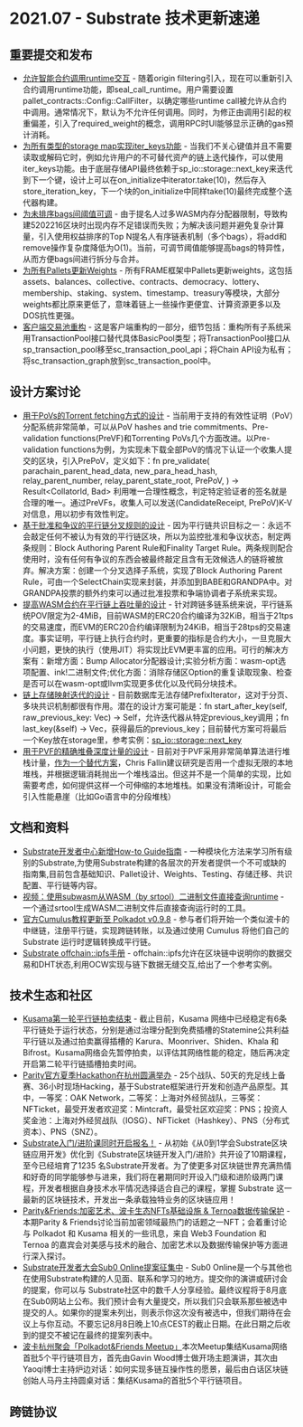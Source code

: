 # 2021.07 - Substrate 技术更新速递

## 重要提交和发布

* [允许智能合约调用runtime交互](https://github.com/paritytech/substrate/pull/9276) - 随着origin filtering引入，现在可以重新引入合约调用runtime功能，即seal_call_runtime。用户需要设置pallet_contracts::Config::CallFilter，以确定哪些runtime call被允许从合约中调用。通常情况下，默认为不允许任何调用。同时，为修正由调用引起的权重偏差，引入了required_weight的概念，调用RPC时UI能够显示正确的gas预计消耗。
* [为所有类型的storage map实现iter_keys功能](https://github.com/paritytech/substrate/pull/9238) - 当我们不关心键值并且不需要读取或解码它时，例如允许用户的不可替代资产的链上迭代操作，可以使用iter_keys功能。由于底层存储API最终依赖于sp_io::storage::next_key来迭代到下一个键，设计上可以在on_initialize中iterator.take(10)，然后存入store_iteration_key，下一个块的on_initialize中同样take(10)最终完成整个迭代器构建。
* [为未排序bags间阈值可调](https://github.com/paritytech/substrate/pull/9230) - 由于提名人过多WASM内存分配器限制，导致构建5202216区块时出现内存不足错误而失败；为解决该问题并避免复杂计算量，引入使用权益排序的Top N提名人有序链表机制（多个bags），将add和remove操作复杂度降低为O(1)。当前，可调节阈值能够提高bags的特异性，从而方便bags间进行拆分与合并。
* [为所有Pallets更新Weights](https://github.com/paritytech/substrate/pull/9148) - 所有FRAME框架中Pallets更新weights，这包括assets、balances、collective、contracts、democracy、lottery、membership、staking、system、timestamp、treasury等模块，大部分weights都比原来更低了，意味着链上一些操作更便宜、计算资源更多以及DOS抗性更强。
* [客户端交易池重构](https://github.com/paritytech/substrate/pull/9228) - 这是客户端重构的一部分，细节包括：重构所有子系统采用TransactionPool接口替代具体BasicPool类型；将TransactionPool接口从sp_transaction_pool移至sc_transaction_pool_api；将Chain API设为私有；将sc_transaction_graph放到sc_transaction_pool中。

## 设计方案讨论

* [用于PoVs的Torrent fetching方式的设计](https://github.com/paritytech/polkadot/issues/3307) - 当前用于支持的有效性证明（PoV）分配系统非常简单，可以从PoV hashes and trie commitments、Pre-validation functions(PreVF)和Torrenting PoVs几个方面改进。以Pre-validation functions为例，为实现未下载全部PoV的情况下认证一个收集人提交的区块，引入PrePoV，定义如下：fn pre_validate(
    parachain_parent_head_data,
    new_para_head_hash,
    relay_parent_number,
    relay_parent_state_root,
    PrePoV,
) -> Result<CollatorId, Bad>
利用唯一合理性概念，判定特定验证者的签名就是合理的唯一。通过PreVFs，收集人可以发送(CandidateReceipt, PrePoV)K-V对信息，用以初步有效性判定。
* [基于批准和争议的平行链分叉规则的设计](https://github.com/paritytech/polkadot/issues/3235) - 因为平行链共识目标之一：永远不会敲定任何不被认为有效的平行链区块，所以为监控批准和争议状态，制定两条规则：Block Authoring Parent Rule和Finality Target Rule。两条规则配合使用时，没有任何有争议的东西会被最终敲定且含有无效候选人的链将被放弃。解决方案：创建一个分叉选择子系统，实现了Block Authoring Parent Rule，可由一个SelectChain实现来封装，并添加到BABE和GRANDPA中。对GRANDPA投票的额外约束可以通过批准投票和争端协调者子系统来实现。
* [提高WASM合约在平行链上吞吐量的设计](https://github.com/paritytech/polkadot/issues/3235) - 针对跨链多链系统来说，平行链系统POV限定为2-4MiB，目前WASM的ERC20合约编译为32KiB，相当于21tps的交易速度，而EVM的ERC20合约编译限制为24KiB，相当于28tps的交易速度。事实证明，平行链上执行合约时，更重要的指标是合约大小，一旦克服大小问题，更快的执行（使用JIT）将实现比EVM更丰富的应用。可行的解决方案有：新增方面：Bump Allocator分配器设计;实验分析方面：wasm-opt选项配置、ink!二进制文件;优化方面：消除存储区Option的重复读取现象、检查是否可以在wasm-opt或llvm实现更多优化以及代码分块技术。
* [链上存储映射迭代的设计](https://github.com/paritytech/substrate/issues/9213) - 目前数据库无法存储PrefixIterator，这对于分页、多块共识机制都很有作用。潜在的设计方案可能是：fn start_after_key(self, raw_previous_key: Vec<u8>) -> Self，允许迭代器从特定previous_key调用；fn last_key(&self) -> Vec<u8>，获得最后的previous_key；目前替代方案可将最后一个Key放在storage里，参考实例：[sp_io::storage::next_key](https://github.com/paritytech/substrate/pull/8197/files#diff-847a61d013ce4aedef41be8e70a2b09d96eb3ac5d5ce3d3da45e03915ab1fa90R908)
* [用于PVF的精确堆叠深度计量的设计](https://github.com/paritytech/substrate/issues/9298) - 目前对于PVF采用非常简单算法进行堆栈计量，[作为一个替代方案](https://bytecodealliance.zulipchat.com/#narrow/stream/217126-wasmtime/topic/deterministic.20stack.20usage)，Chris Fallin建议研究是否用一个虚拟无限的本地堆栈，并根据逻辑消耗抛出一个堆栈溢出。但这并不是一个简单的实现，比如需要考虑，如何提供这样一个可伸缩的本地堆栈。如果没有清晰设计，可能会引入性能悬崖（比如Go语言中的分段堆栈）

## 文档和资料

* [Substrate开发者中心新增How-to Guide指南](https://substrate.dev/substrate-how-to-guides/docs/basics/basic-pallet-integration) - 一种模块化方法来学习所有级别的Substrate,为使用Substrate构建的各层次的开发者提供一个不可或缺的指南集,目前包含基础知识、Pallet设计、Weights、Testing、存储迁移、共识配置、平行链等内容。
* [视频：使用subwasm从WASM（by srtool）二进制文件直接查询runtime](https://twitter.com/substrate_io/status/1414941452388425738) - 一个通过srtool生成WASM二进制文件后直接查询运行时的工具。
* [官方Cumulus教程更新至 Polkadot v0.9.8](https://github.com/substrate-developer-hub/cumulus-workshop) - 参与者们将开始一个类似波卡的中继链，注册平行链，实现跨链转账，以及通过使用 Cumulus 将他们自己的 Substrate 运行时逻辑转换成平行链。
* [Substrate offchain::ipfs手册](https://rs-ipfs.github.io/offchain-ipfs-manual) - offchain::ipfs允许在区块链中说明你的数据交易和DHT状态,利用OCW实现与链下数据无缝交互,给出了一个参考实例。

## 技术生态和社区

* [Kusama第一轮平行链拍卖结束](https://www.chainnews.com/articles/436223908193.htm) - 截止目前，Kusama 网络中已经稳定有6条平行链处于运行状态，分别是通过治理分配到免费插槽的Statemine公共利益平行链以及通过拍卖赢得插槽的 Karura、Moonriver、Shiden、Khala 和 Bifrost。Kusama网络会先暂停拍卖，以评估其网络性能的稳定，随后再决定开启第二轮平行链插槽拍卖时间。
* [Parity官方夏季Hackathon在杭州圆满举办](https://www.chainnews.com/articles/493023811358.htm) - 25个战队、50天的充足线上备赛、36小时现场Hacking，基于Substrate框架进行开发和创造产品原型。其中，一等奖：OAK Network，二等奖：上海对外经贸战队，三等奖：NFTicket，最受开发者欢迎奖：Mintcraft，最受社区欢迎奖：PNS；投资人奖金池：上海对外经贸战队（IOSG）、NFTicket（Hashkey）、PNS（分布式资本）、PNS（SNZ）。
* [Substrate入门/进阶课同时开启报名！](https://www.chainnews.com/articles/367072899273.htm) - 从初始《从0到1学会Substrate区块链应用开发》优化到《Substrate区块链开发入门/进阶》共开设了10期课程，至今已经培育了1235 名Substrate开发者。为了使更多对区块链世界充满热情和好奇的同学能够参与进来，我们将在暑期同时开设入门级和进阶级两门课程，开发者根据自身技术水平情况选择适合自己的课程，掌握 Substrate 这一最新的区块链技术，开发出一条承载独特业务的区块链应用！
* [Parity&Friends:加密艺术、波卡生态NFTs基础设施 & Ternoa数据传输保护](https://www.chainnews.com/articles/767716788836.htm) - 本期Parity & Friends讨论当前加密领域最热门的话题之一NFT；会着重讨论与 Polkadot 和 Kusama 相关的一些讯息，来自 Web3 Foundation 和 Ternoa 的嘉宾会对美感与技术的融合、加密艺术以及数据传输保护等方面进行深入探讨。
* [Substrate开发者大会Sub0 Online提案征集中](https://www.chainnews.com/articles/289459031524.htm) - Sub0 Online是一个与其他也在使用Substrate构建的人见面、联系和学习的地方。提交你的演讲或研讨会的提案，你可以与 Substrate社区中的数千人分享经验。最终议程将于8月底在Sub0网站上公布。我们预计会有大量提交，所以我们只会联系那些被选中提交的人。如果你的提案未列出，则表示你这次没有被选中，但我们期待在会议上与你互动。不要忘记8月8日晚上10点CEST的截止日期。在此日期之后收到的提交不被记在最终的提案列表中。
* [波卡杭州聚会「Polkadot&Friends Meetup」](https://www.parity.io/blog/)本次Meetup集结Kusama网络首批5个平行链项目方，首先由Gavin Wood博士做开场主题演讲，其次由Yaoqi博士主持炉边对话：如何实现多链互操作性的愿景，最后由白话区块链创始人马丹主持圆桌对话：集结Kusama的首批5个平行链项目。

## 跨链协议



